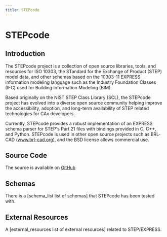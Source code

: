 ```yaml
---
title: STEPcode
---
```


STEPcode
========

Introduction
------------

The STEPcode project is a collection of open source libraries, tools,
and resources for ISO 10303, the STandard for the Exchange of Product
(STEP) model data, and other schemas based on the 10303-11 EXPRESS
information modeling language such as the Industry Foundation Classes
(IFC) used for Building Information Modeling (BIM).

Based originally on the NIST STEP Class Library (SCL), the STEPcode
project has evolved into a diverse open source community helping improve
the accessibility, adoption, and long-term availability of STEP related
technologies for CAx developers.

Currently, STEPcode provides a robust implementation of an EXPRESS
schema parser for STEP's Part 21 files with bindings provided in C, C++,
and Python. STEPcode is used in other open source projects such as
BRL-CAD (www.brl-cad.org), and the BSD license allows commercial use.

Source Code
-----------

The source is available on [GitHub](http://github.com/stepcode/stepcode)

Schemas
-------

There is a [schema\_list list of schemas] that STEPcode has been tested
with.

External Resources
------------------

A [external\_resources list of external resources] related to
STEP/EXPRESS.
